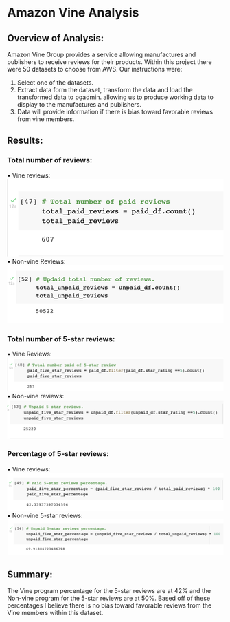 # Amazon Vine Analysis

## Overview of Analysis:
Amazon Vine Group provides a service allowing manufactures and publishers to receive reviews for their products.  Within this project there were 50 datasets to choose from AWS.  Our instructions were:
1) Select one of the datasets.
2) Extract data form the dataset, transform the data and load the transformed data to pgadmin.  allowing us to produce working data to display to the manufactures and publishers.
3) Data will provide information if there is bias toward favorable reviews from vine members.

## Results:
### Total number of reviews:
•	Vine reviews: 
 ![image](https://github.com/bradrobe/Amazon_Vine_Analysis/blob/main/resources/images/paid_reviews.png)
•	Non-vine Reviews:
 ![image](https://github.com/bradrobe/Amazon_Vine_Analysis/blob/main/resources/images/unpaid_reviews.png)
### Total number of 5-star reviews:
•	Vine Reviews:
 ![image](https://github.com/bradrobe/Amazon_Vine_Analysis/blob/main/resources/images/5_star_vine_reviews.png)
•	Non-vine reviews:
 ![image](https://github.com/bradrobe/Amazon_Vine_Analysis/blob/main/resources/images/unpaid_5_star_reviews.png)
### Percentage of 5-star reviews:
•	Vine reviews:
 ![image](https://github.com/bradrobe/Amazon_Vine_Analysis/blob/main/resources/images/percentage_of_vine_reviews.png)
•	Non-vine 5-star reviews:
 ![image](https://github.com/bradrobe/Amazon_Vine_Analysis/blob/main/resources/images/percentage_non_vine_reveiws.png)

## Summary:

The Vine program percentage for the 5-star reviews are at 42% and the Non-vine program for the 5-star reviews are at 50%.  Based off of these percentages I believe there is no bias toward favorable reviews from the Vine members within this dataset.


